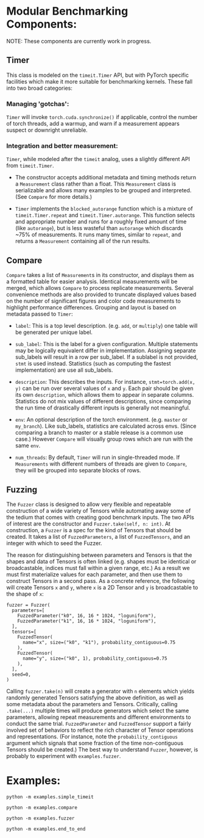 # Modular Benchmarking Components:

NOTE: These components are currently work in progress.

## Timer
This class is modeled on the `timeit.Timer` API, but with PyTorch specific
facilities which make it more suitable for benchmarking kernels. These fall
into two broad categories:

### Managing 'gotchas':

  `Timer` will invoke `torch.cuda.synchronize()` if applicable, control the
  number of torch threads, add a warmup, and warn if a measurement appears
  suspect or downright unreliable.

### Integration and better measurement:

  `Timer`, while modeled after the `timeit` analog, uses a slightly different
  API from `timeit.Timer`.

  * The constructor accepts additional metadata and timing methods return
  a `Measurement` class rather than a float. This `Measurement` class is
  serializable and allows many examples to be grouped and interpreted.
  (See `Compare` for more details.)

  * `Timer` implements the `blocked_autorange` function which is a
  mixture of `timeit.Timer.repeat` and `timeit.Timer.autorange`. This function
  selects and appropriate number and runs for a roughly fixed amount of time
  (like `autorange`), but is less wasteful than `autorange` which discards
  ~75% of measurements. It runs many times, similar to `repeat`, and returns
  a `Measurement` containing all of the run results.

## Compare

`Compare` takes a list of `Measurement`s in its constructor, and displays them
as a formatted table for easier analysis. Identical measurements will be
merged, which allows `Compare` to process replicate measurements. Several
convenience methods are also provided to truncate displayed values based on
the number of significant figures and color code measurements to highlight
performance differences. Grouping and layout is based on metadata passed to
`Timer`:
* `label`: This is a top level description. (e.g. `add`, or `multiply`) one
table will be generated per unique label.

* `sub_label`: This is the label for a given configuration. Multiple statements
may be logically equivalent differ in implementation. Assigning separate
sub_labels will result in a row per sub_label. If a sublabel is not provided,
`stmt` is used instead. Statistics (such as computing the fastest
implementation) are use all sub_labels.

* `description`: This describes the inputs. For instance, `stmt=torch.add(x, y)`
can be run over several values of `x` and `y`. Each pair should be given its
own `description`, which allows them to appear in separate columns.
Statistics do not mix values of different descriptions, since comparing the
run time of drastically different inputs is generally not meaningful.

* `env`: An optional description of the torch environment. (e.g. `master` or
`my_branch`). Like sub_labels, statistics are calculated across envs. (Since
comparing a branch to master or a stable release is a common use case.)
However `Compare` will visually group rows which are run with the same `env`.

* `num_threads`: By default, `Timer` will run in single-threaded mode. If
`Measurements` with different numbers of threads are given to `Compare`, they
will be grouped into separate blocks of rows.

## Fuzzing

The `Fuzzer` class is designed to allow very flexible and repeatable
construction of a wide variety of Tensors while automating away some
of the tedium that comes with creating good benchmark inputs. The two
APIs of interest are the constructor and `Fuzzer.take(self, n: int)`.
At construction, a `Fuzzer` is a spec for the kind of Tensors that
should be created. It takes a list of `FuzzedParameters`, a list of
`FuzzedTensors`, and an integer with which to seed the Fuzzer.

The reason for distinguishing between parameters and Tensors is that the shapes
and data of Tensors is often linked (e.g. shapes must be identical or
broadcastable, indices must fall within a given range, etc.) As a result we
must first materialize values for each parameter, and then use them to
construct Tensors in a second pass. As a concrete reference, the following
will create Tensors `x` and `y`, where `x` is a 2D Tensor and `y` is
broadcastable to the shape of `x`:

```
fuzzer = Fuzzer(
  parameters=[
    FuzzedParameter("k0", 16, 16 * 1024, "loguniform"),
    FuzzedParameter("k1", 16, 16 * 1024, "loguniform"),
  ],
  tensors=[
    FuzzedTensor(
      name="x", size=("k0", "k1"), probability_contiguous=0.75
    ),
    FuzzedTensor(
      name="y", size=("k0", 1), probability_contiguous=0.75
    ),
  ],
  seed=0,
)
```

Calling `fuzzer.take(n)` will create a generator with `n` elements which
yields randomly generated Tensors satisfying the above definition, as well
as some metadata about the parameters and Tensors. Critically, calling
`.take(...)` multiple times will produce generators which select the same
parameters, allowing repeat measurements and different environments to
conduct the same trial. `FuzzedParameter` and `FuzzedTensor` support a
fairly involved set of behaviors to reflect the rich character of Tensor
operations and representations. (For instance, note the
`probability_contiguous` argument which signals that some fraction of the
time non-contiguous Tensors should be created.) The best way to understand
`Fuzzer`, however, is probably to experiment with `examples.fuzzer`.

# Examples:
`python -m examples.simple_timeit`

`python -m examples.compare`

`python -m examples.fuzzer`

`python -m examples.end_to_end`
